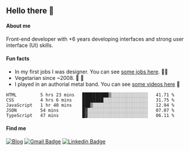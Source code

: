 ## Hello there 🤘

#### About me

Front-end developer with +6 years developing interfaces and strong user interface (UI) skills.

#### Fun facts

- In my first jobs I was designer. You can see [some jobs here](https://www.behance.net/edermunhoz1384). 👨‍💻
- Vegetarian since ~2008. 🌱 🍄
- I played in an authorial metal band. You can see [some videos here](https://www.youtube.com/watch?v=73xqyuybYWc&ab_channel=OrckOut) 🎸

<!--START_SECTION:waka-->
```text
HTML         5 hrs 23 mins   ██████████▒░░░░░░░░░░░░░░   41.71 % 
CSS          4 hrs 6 mins    ████████░░░░░░░░░░░░░░░░░   31.75 % 
JavaScript   1 hr 40 mins    ███▒░░░░░░░░░░░░░░░░░░░░░   12.94 % 
JSON         54 mins         █▓░░░░░░░░░░░░░░░░░░░░░░░   07.07 % 
TypeScript   47 mins         █▓░░░░░░░░░░░░░░░░░░░░░░░   06.11 % 
```
<!--END_SECTION:waka-->

#### Find me

[![Blog](https://img.shields.io/badge/blog-https%3A%2F%2Federmunhozsantos.com%2F-orange)](https://edermunhozsantos.netlify.app/)
[![Gmail Badge](https://img.shields.io/badge/-edermunhozsantos@gmail.com-c14438?style=flat-square&logo=Gmail&logoColor=white&link=mailto:edermunhozsantos@gmail.com)](mailto:edermunhozsantos@gmail.com)
[![Linkedin Badge](https://img.shields.io/badge/-LinkedIn-blue?style=flat-square&logo=Linkedin&logoColor=white&link=eder-munhoz-dos-santos-52965b66)](https://www.linkedin.com/in/eder-munhoz-dos-santos-52965b66)
